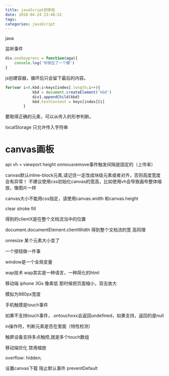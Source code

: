 ```yaml
---
title: javaScript初体验
date: 2018-04-24 23:48:52
tags:
categories: javaScript
---
```

java

监听事件
``` javaScript
div.onekeypress = function(aga){
    console.log('你按压了一个键')
}
```

js创建容器，循环后只会留下最后的内容。
``` javaScript
for(var i=0,kbd;i<keys[index].length;i++){
            kbd = document.createElement('kbd')
            div1.appendChild(kbd)
            kbd.textContent = keys[index][i]
        }
```
要取得正确的元素，可以从传入的形参判断。

localStorage
只允许传入字符串

# canvas画板
api
vh = viewport height
onmousremove事件触发间隔是固定的（上传率）

canvas默认inline-block元素,请记住一定改成块级元素或者对齐，否则高度宽度会有异常！
不建议使用css初始化canvas的宽高，比如使用vh会导致画布整体缩放，像图片一样

canvas大小不能用css指定，请使用canvas.width 和canvas.height

clear
stroke
fill

得到的clientX是在整个文档流当中的位置


document.documentElement.clientWidth 得到整个文档流的宽
高同理

onresize 某个元素大小变了

一个按钮做一件事

window是一个全局变量

wap技术
wap其实是一种语言，一种简化的html


移动端
iphone 3Gs
像素低
那时候把页面缩小，双击放大

模拟为980px宽度

手机触摸是touch事件

如果不支持touch事件，.ontouchxxx会返回undefined，如果支持，返回的是null

in操作符，判断元素是否在里面（特性检测）

触屏设备支持多点触控,就是多个touch数组

移动端优化 禁用缩放
<meta name="viewport" content="width=device-width,initial-scale=1,user-scalable=no" />

overflow: hidden;

设置canvas下载
阻止默认事件 preventDefault
